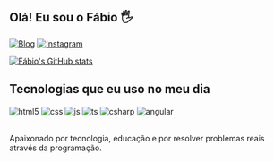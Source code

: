 ## Olá! Eu sou o Fábio 🖐️

[![Blog](https://img.shields.io/website?label=fabiojr.com&style=for-the-badge&url=https://fabiojr.com/)](https://fabiojr.com)
[![Instagram](https://img.shields.io/badge/Instagram-E4405F?style=for-the-badge&logo=instagram&logoColor=white)](https://instagram.com/fabiopsy)

[![Fábio's GitHub stats](https://github-readme-stats.vercel.app/api?username=fabiopsy)](https://github.com/anuraghazra/github-readme-stats)

## Tecnologias que eu uso no meu dia

<div style="display: inline_block">
  <img align="center" alt="html5" src="https://img.shields.io/badge/HTML5-E34F26?style=for-the-badge&logo=html5&logoColor=white" />
  <img align="center" alt="css" src="https://img.shields.io/badge/CSS3-1572B6?style=for-the-badge&logo=css3&logoColor=white" />
  <img align="center" alt="js" src="https://img.shields.io/badge/JavaScript-F7DF1E?style=for-the-badge&logo=javascript&logoColor=black" />
  <img align="center" alt="ts" src="https://img.shields.io/badge/TypeScript-007ACC?style=for-the-badge&logo=typescript&logoColor=white" />
  <img align="center" alt="csharp" src="https://img.shields.io/badge/C%23-239120?style=for-the-badge&logo=c-sharp&logoColor=white" />
  <img align="center" alt="angular" src="https://img.shields.io/badge/Angular-DD0031?style=for-the-badge&logo=angular&logoColor=white" />
</div><br/>

Apaixonado por tecnologia, educação e por resolver problemas reais através da programação.
